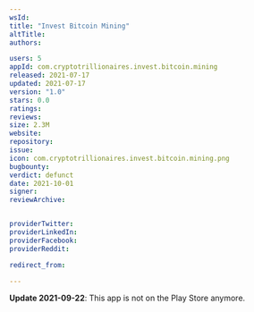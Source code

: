 ```yaml
---
wsId: 
title: "Invest Bitcoin Mining"
altTitle: 
authors:

users: 5
appId: com.cryptotrillionaires.invest.bitcoin.mining
released: 2021-07-17
updated: 2021-07-17
version: "1.0"
stars: 0.0
ratings: 
reviews: 
size: 2.3M
website: 
repository: 
issue: 
icon: com.cryptotrillionaires.invest.bitcoin.mining.png
bugbounty: 
verdict: defunct
date: 2021-10-01
signer: 
reviewArchive:


providerTwitter: 
providerLinkedIn: 
providerFacebook: 
providerReddit: 

redirect_from:

---
```



**Update 2021-09-22**: This app is not on the Play Store anymore.
